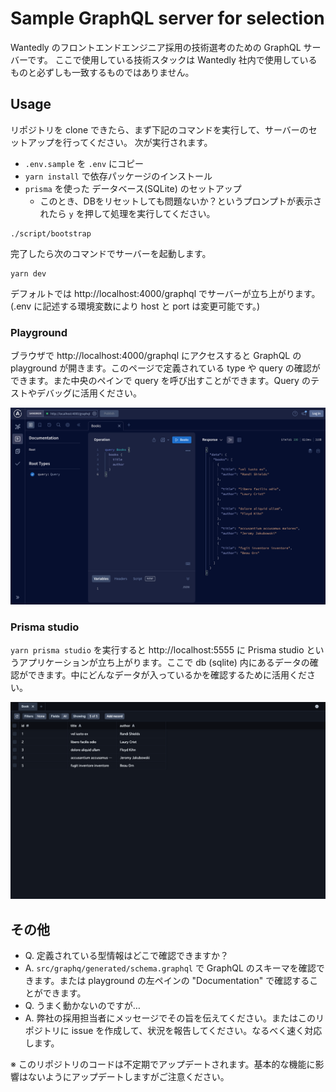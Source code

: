 # Sample GraphQL server for selection

Wantedly のフロントエンドエンジニア採用の技術選考のための GraphQL サーバーです。
ここで使用している技術スタックは Wantedly 社内で使用しているものと必ずしも一致するものではありません。

## Usage

リポジトリを clone できたら、まず下記のコマンドを実行して、サーバーのセットアップを行ってください。
次が実行されます。

- `.env.sample` を `.env` にコピー
- `yarn install` で依存パッケージのインストール
- `prisma` を使った データベース(SQLite) のセットアップ
  - このとき、DBをリセットしても問題ないか？というプロンプトが表示されたら `y` を押して処理を実行してください。

```
./script/bootstrap
```

完了したら次のコマンドでサーバーを起動します。

```
yarn dev
```

デフォルトでは http://localhost:4000/graphql でサーバーが立ち上がります。(.env に記述する環境変数により host と port は変更可能です。)

### Playground

ブラウザで http://localhost:4000/graphql にアクセスすると GraphQL の playground が開きます。このページで定義されている type や query の確認ができます。また中央のペインで query を呼び出すことができます。Query のテストやデバッグに活用ください。

![playground](/docs/images/graphql-playground.png)

### Prisma studio

`yarn prisma studio` を実行すると http://localhost:5555 に Prisma studio というアプリケーションが立ち上がります。ここで db (sqlite) 内にあるデータの確認ができます。中にどんなデータが入っているかを確認するために活用ください。

![prisma-studio](/docs/images/prisma-studio.png)

## その他

- Q. 定義されている型情報はどこで確認できますか？
- A. `src/graphq/generated/schema.graphql` で GraphQL のスキーマを確認できます。または playground の左ペインの "Documentation" で確認することができます。
- Q. うまく動かないのですが…
- A. 弊社の採用担当者にメッセージでその旨を伝えてください。またはこのリポジトリに issue を作成して、状況を報告してください。なるべく速く対応します。

※ このリポジトリのコードは不定期でアップデートされます。基本的な機能に影響はないようにアップデートしますがご注意ください。
